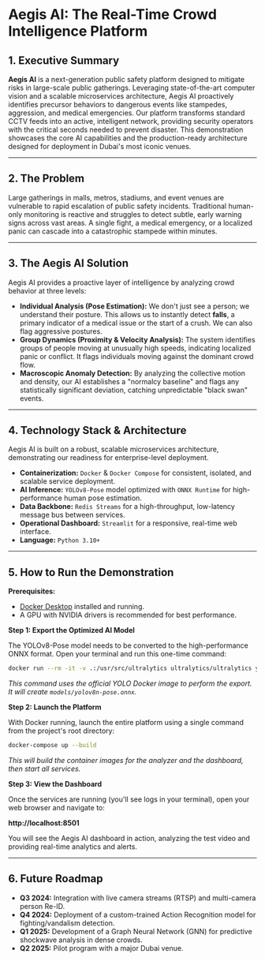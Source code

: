 # Aegis AI: The Real-Time Crowd Intelligence Platform

## 1. Executive Summary

**Aegis AI** is a next-generation public safety platform designed to mitigate risks in large-scale public gatherings. Leveraging state-of-the-art computer vision and a scalable microservices architecture, Aegis AI proactively identifies precursor behaviors to dangerous events like stampedes, aggression, and medical emergencies. Our platform transforms standard CCTV feeds into an active, intelligent network, providing security operators with the critical seconds needed to prevent disaster. This demonstration showcases the core AI capabilities and the production-ready architecture designed for deployment in Dubai's most iconic venues.

---

## 2. The Problem

Large gatherings in malls, metros, stadiums, and event venues are vulnerable to rapid escalation of public safety incidents. Traditional human-only monitoring is reactive and struggles to detect subtle, early warning signs across vast areas. A single fight, a medical emergency, or a localized panic can cascade into a catastrophic stampede within minutes.

---

## 3. The Aegis AI Solution

Aegis AI provides a proactive layer of intelligence by analyzing crowd behavior at three levels:

*   **Individual Analysis (Pose Estimation):** We don't just see a person; we understand their posture. This allows us to instantly detect **falls**, a primary indicator of a medical issue or the start of a crush. We can also flag aggressive postures.
*   **Group Dynamics (Proximity & Velocity Analysis):** The system identifies groups of people moving at unusually high speeds, indicating localized panic or conflict. It flags individuals moving against the dominant crowd flow.
*   **Macroscopic Anomaly Detection:** By analyzing the collective motion and density, our AI establishes a "normalcy baseline" and flags any statistically significant deviation, catching unpredictable "black swan" events.

---

## 4. Technology Stack & Architecture

Aegis AI is built on a robust, scalable microservices architecture, demonstrating our readiness for enterprise-level deployment.

*   **Containerization:** `Docker` & `Docker Compose` for consistent, isolated, and scalable service deployment.
*   **AI Inference:** `YOLOv8-Pose` model optimized with `ONNX Runtime` for high-performance human pose estimation.
*   **Data Backbone:** `Redis Streams` for a high-throughput, low-latency message bus between services.
*   **Operational Dashboard:** `Streamlit` for a responsive, real-time web interface.
*   **Language:** `Python 3.10+`

 <!-- You would create a simple diagram for this -->

---

## 5. How to Run the Demonstration

**Prerequisites:**
*   [Docker Desktop](https://www.docker.com/products/docker-desktop/) installed and running.
*   A GPU with NVIDIA drivers is recommended for best performance.

**Step 1: Export the Optimized AI Model**

The YOLOv8-Pose model needs to be converted to the high-performance ONNX format. Open your terminal and run this one-time command:

```bash
docker run --rm -it -v .:/usr/src/ultralytics ultralytics/ultralytics yolo export model=yolov8n-pose.pt format=onnx half=True
```
*This command uses the official YOLO Docker image to perform the export. It will create `models/yolov8n-pose.onnx`.*

**Step 2: Launch the Platform**

With Docker running, launch the entire platform using a single command from the project's root directory:

```bash
docker-compose up --build
```
*This will build the container images for the analyzer and the dashboard, then start all services.*

**Step 3: View the Dashboard**

Once the services are running (you'll see logs in your terminal), open your web browser and navigate to:

**http://localhost:8501**

You will see the Aegis AI dashboard in action, analyzing the test video and providing real-time analytics and alerts.

---

## 6. Future Roadmap

*   **Q3 2024:** Integration with live camera streams (RTSP) and multi-camera person Re-ID.
*   **Q4 2024:** Deployment of a custom-trained Action Recognition model for fighting/vandalism detection.
*   **Q1 2025:** Development of a Graph Neural Network (GNN) for predictive shockwave analysis in dense crowds.
*   **Q2 2025:** Pilot program with a major Dubai venue.